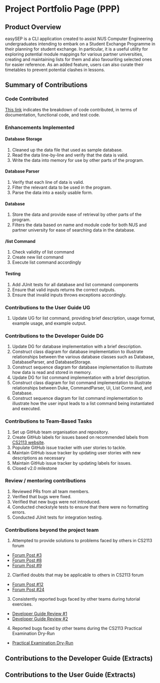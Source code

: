 # Project Portfolio Page (PPP)

## Product Overview

easySEP is a CLI application created to assist NUS Computer Engineering undergraduates intending to embark on a Student Exchange Programme in their planning for student exchange.
In particular, it is a useful utility for exploring potential module mappings for various partner universities, creating and maintaining lists for them and also favouriting selected ones for easier reference. As an added feature, users can also curate their timetables to prevent potential clashes in lessons.

## Summary of Contributions

### Code Contributed

[This link](https://nus-cs2113-ay2223s1.github.io/tp-dashboard/?search=joshuan98&breakdown=true) indicates the breakdown of code contributed, in terms of documentation, functional code, and test code.

### Enhancements Implemented

#### Database Storage

1. Cleaned up the data file that used as sample database.
1. Read the data line-by-line and verify that the data is valid.
1. Write the data into memory for use by other parts of the program.

#### Database Parser

1. Verify that each line of data is valid.
1. Filter the relevant data to be used in the program.
1. Parse the data into a easily usable form.

#### Database

1. Store the data and provide ease of retrieval by other parts of the program.
1. Filters the data based on name and module code for both NUS and partner university for ease of searching data in the database.

#### /list Command

1. Check validity of list command
1. Create new list command
1. Execute list command accordingly

#### Testing

1. Add JUnit tests for all database and list command components
1. Ensure that valid inputs returns the correct outputs.
1. Ensure that invalid inputs throws exceptions accordingly.

### Contributions to the User Guide UG

1. Update UG for list command, providing brief description, usage format, example usage, and example output.

### Contributions to the Developer Guide DG

1. Update DG for database implementation with a brief description.
1. Construct class diagram for database implementation to illustrate relationships between the various database classes such as Database, DatabaseParser, and DatabaseStorage.
1. Construct sequence diagram for database implementation to illustrate how data is read and stored in memory.
1. Update DG for list command implementation with a brief description.
1. Construct class diagram for list command implementation to illustrate relationships between Duke, CommandParser, Ui, List Command, and Database.
1. Construct sequence diagram for list command implementation to illustrate how the user input leads to a list command being instantiated and executed.

### Contributions to Team-Based Tasks

1. Set up GitHub team organisation and repository.
1. Create GitHub labels for issues based on recommended labels from [CS2113 website](https://nus-cs2113-ay2223s1.github.io/website/admin/appendixE-gitHub.html#tp-issue-tracker-setup).
1. Populate GitHub issue tracker with user stories to tackle.
1. Maintain GitHub issue tracker by updating user stories with new descriptions as necessary
1. Maintain GitHub issue tracker by updating labels for issues.
1. Closed v2.0 milestone

### Review / mentoring contributions

1. Reviewed PRs from all team members.
1. Verified that bugs were fixed.
1. Verified that new bugs were not introduced.
1. Conducted checkstyle tests to ensure that there were no formatting errors.
1. Conducted JUnit tests for integration testing.

### Contributions beyond the project team

1. Attempted to provide solutions to problems faced by others in CS2113 forum

- [Forum Post #3](https://github.com/nus-cs2113-AY2223S1/forum/issues/3)
- [Forum Post #8](https://github.com/nus-cs2113-AY2223S1/forum/issues/8)
- [Forum Post #9](https://github.com/nus-cs2113-AY2223S1/forum/issues/9)

2. Clarified doubts that may be applicable to others in CS2113 forum

- [Forum Post #12](https://github.com/nus-cs2113-AY2223S1/forum/issues/12)
- [Forum Post #24](https://github.com/nus-cs2113-AY2223S1/forum/issues/24)

3. Consistently reported bugs faced by other teams during tutorial exercises.

- [Developer Guide Review #1](https://github.com/nus-cs2113-AY2223S1/tp/pull/4)
- [Developer Guide Review #2](https://github.com/nus-cs2113-AY2223S1/tp/pull/1)

4. Reported bugs faced by other teams during the CS2113 Practical Examination Dry-Run

- [Practical Examination Dry-Run](https://github.com/joshuan98/ped/issues)

## Contributions to the Developer Guide (Extracts)

## Contributions to the User Guide (Extracts)
